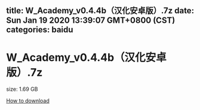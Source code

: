 
title: W_Academy_v0.4.4b（汉化安卓版）.7z
date: Sun Jan 19 2020 13:39:07 GMT+0800 (CST)    
categories: baidu
---

# W_Academy_v0.4.4b（汉化安卓版）.7z
size: 1.69 GB
 
 

[How to download](https://bpcam.bemobtrk.com/go/2ceec3aa-1ca2-46d6-b9ff-aaa5c184517c?jno=5280)